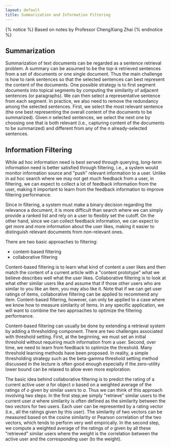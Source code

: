 ```yaml
---
layout: default
title: Summarization and Information Filtering
---
```


{% notice %}
Based on notes by Professor ChengXiang Zhai
{% endnotice %}

## Summarization

Summarization of text documents can be regarded as a sentence retrieval problem.
A summary can be assumed to be the top-$k$ retrieved sentences from a set of
documents or one single document. Thus the main challenge is how to rank
sentences so that the selected sentences can best represent the content of the
documents. One possible strategy is to first segment documents into topical
segments by computing the similarity of adjacent sentences (or paragraphs). We
can then select a representative sentence from each segment. In practice, we
also need to remove the redundancy among the selected sentences. First, we
select the most relevant sentence (the one best representing the overall content
of the documents to be summarized). Given $n$ selected sentences, we select the
next one by choosing one that is both relevant (i.e., capturing content of the
documents to be summarized) and different from any of the $n$ already-selected
sentences.

## Information Filtering

While ad hoc information need is best served through querying, long-term
information need is better satisfied through filtering, i.e., a system would
monitor information source and "push" relevant information to a user. Unlike in
ad hoc search where we may not get much feedback from a user, in filtering, we
can expect to collect a lot of feedback information from the user, making it
important to learn from the feedback information to improve filtering
performance.

Since in filtering, a system must make a binary decision regarding the relevance
a document, it is more difficult than search where we can simply provide a
ranked list and rely on a user to flexibly set the cutoff. On the other hand,
since we can collect feedback information, we can expect to get more and more
information about the user likes, making it easier to distinguish relevant
documents from non-relevant ones.

There are two basic approaches to filtering:

* content-based filtering
* collaborative filtering

Content-based filtering is to learn what kind of content a user likes and then
match the content of a current article with a "content prototype" what we
believe describes well what the user likes. Collaborative filtering is to look
at what other similar users like and assume that if those other users who are
similar to you like an item, you may also like it. Note that if we can get user
ratings of items, collaborative filtering can be applied to recommend any item.
Content-based filtering, however, can only be applied to a case where we know
how to measure similarity of items. In any specific application, we will want to
combine the two approaches to optimize the filtering performance.

Content-based filtering can usually be done by extending a retrieval system by
adding a thresholding component. There are two challenges associated with
threshold setting. First, at the beginning, we must set an initial threshold
without requiring much information from a user. Second, over time, we need to
learn from feedback to optimize the threshold. Many threshold learning methods
have been proposed. In reality, a simple thresholding strategy such as the
beta-gamma threshold setting method discussed in the lecture is often good
enough especially if the zero-utility lower bound can be relaxed to allow even
more exploration.

The basic idea behind collaborative filtering is to predict the rating of a
current active user $a$ for object $o$ based on a weighted average of the
ratings of $o$ given by similar users to $a$. Thus we can think of this approach
involving two steps: In the first step,we simply "retrieve" similar users to the
current user $a$ where similarity is often defined as the similarity between the
two vectors for two users. Each user can be represented by a rating vector
(i.e., all the ratings given by this user). The similarity of two vectors can be
measured based on the cosine similarity or Pearson correlation of the two
vectors, which tends to perform very well empirically. In the second step, we
compute a weighted average of the ratings of $o$ given by all these "retrieved"
similar users where the weight is the correlation between the active user and
the corresponding user (to the weight).
